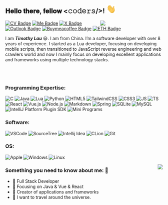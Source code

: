 <h2> 𝐇𝐞𝐥𝐥𝐨 𝐭𝐡𝐞𝐫𝐞, 𝐟𝐞𝐥𝐥𝐨𝐰 <𝚌𝚘𝚍𝚎𝚛𝚜/>! <img src="https://raw.githubusercontent.com/ABSphreak/ABSphreak/master/gifs/Hi.gif" width="30px"></h2>

<img align='right' src='https://user-images.githubusercontent.com/5713670/87202985-820dcb80-c2b6-11ea-9f56-7ec461c497c3.gif' width='200"'>

[![CV Badge](https://img.shields.io/badge/Résumé-172B4D?style=for-the-badge&logo=About.me&logoColor=white)](https://cv.0xlau.dev)
[![Me Badge](https://img.shields.io/badge/0xlau.dev-000000?style=for-the-badge&logo=rss&logoColor=white)](https://0xlau.dev)
[![X Badge](https://img.shields.io/badge/@thetimothylau-1DA1F2?style=for-the-badge&logo=x&logoColor=white)](https://x.com/thetimothylau) 
[![Outlook Badge](https://img.shields.io/badge/timothy--lau@outlook.com-0078D4?style=for-the-badge&logo=microsoft-outlook&logoColor=white)](mailto:timothy-lau@outlook.com)
[![Buymeacoffee Badge](https://img.shields.io/badge/Buy_Me_A_Coffee-FFDD00?style=for-the-badge&logo=buy-me-a-coffee&logoColor=black)](https://www.buymeacoffee.com/0xlau) 
[![ETH Badge](https://img.shields.io/badge/Ethereum-3C3C3D?style=for-the-badge&logo=Ethereum&logoColor=white)](https://etherscan.io/address/0x5dB8a9336584E10760c6AbB0C18eAf67996A650C) 

I am ***Timothy Lau*** 😃. I am from China. I’m a software developer with over 8 years of experience. I started as a Lua developer, focusing on developing mobile scripts, then transitioned to JavaScript reverse engineering and web crawlers world and now I mainly focus on developing excellent applications and frameworks using multiple technology stacks.

<br/>
<br/>

### Programming Expertise:

![C](https://img.shields.io/badge/C-00599C?style=for-the-badge&logo=c&logoColor=white)
![Java](https://img.shields.io/badge/Java-ED8B00?style=for-the-badge&logo=openjdk&logoColor=white)
![Lua](https://img.shields.io/badge/Lua-2C2D72?style=for-the-badge&logo=lua&logoColor=white)
![Python](https://img.shields.io/badge/Python-3776AB?style=for-the-badge&logo=python&logoColor=white)
![HTML5](https://img.shields.io/badge/HTML5-E34F26?style=for-the-badge&logo=html5&logoColor=white)
![TailwindCSS](https://img.shields.io/badge/Tailwind_CSS-38B2AC?style=for-the-badge&logo=tailwind-css&logoColor=white)
![CSS3](https://img.shields.io/badge/CSS3-1572B6?style=for-the-badge&logo=css3&logoColor=white)
![JS](https://img.shields.io/badge/JavaScript-F7DF1E?style=for-the-badge&logo=javascript&logoColor=black)
![TS](https://img.shields.io/badge/TypeScript-007ACC?style=for-the-badge&logo=typescript&logoColor=white)
![React](https://img.shields.io/badge/React-20232A?style=for-the-badge&logo=react&logoColor=61DAFB)
![Vue.js](https://img.shields.io/badge/Vue.js-35495E?style=for-the-badge&logo=vue.js&logoColor=4FC08D)
![Node.js](https://img.shields.io/badge/Node.js-43853D?style=for-the-badge&logo=node.js&logoColor=white)
![Markdown](https://img.shields.io/badge/Markdown-000000?style=for-the-badge&logo=markdown&logoColor=white)
![Spring](https://img.shields.io/badge/Spring-6DB33F?style=for-the-badge&logo=spring&logoColor=white)
![SQLite](https://img.shields.io/badge/SQLite-07405E?style=for-the-badge&logo=sqlite&logoColor=white)
![MySQL](https://img.shields.io/badge/MySQL-005C84?style=for-the-badge&logo=mysql&logoColor=white)
![IntelliJ Platform Plugin SDK](https://img.shields.io/badge/IntelliJ_Platform_Plugin_SDK-8D6C8E?logo=jetbrains&style=for-the-badge)
![Mini Programs](https://img.shields.io/badge/Mini--Programs-07C160?style=for-the-badge&logo=wechat&logoColor=white)

### Software:
![VSCode](https://img.shields.io/badge/Visual_Studio_Code-0078D4?style=for-the-badge&logo=visual%20studio%20code&logoColor=white)
![SourceTree](https://img.shields.io/badge/Sourcetree-0052CC?style=for-the-badge&logo=Sourcetree&logoColor=white)
![Intellij Idea](https://img.shields.io/badge/Intellij%20Idea-8D6C8E?logo=intellij-idea&style=for-the-badge)
![CLion](https://img.shields.io/badge/CLion-000000?style=for-the-badge&logo=clion&logoColor=white)
![Git](https://img.shields.io/badge/GIT-E44C30?style=for-the-badge&logo=git&logoColor=white)

### OS:
![Apple](https://img.shields.io/badge/MacOS-MacBook_Pro_M2-0078D6?style=for-the-badge&logo=apple&logoColor=white)
![Windows](https://img.shields.io/badge/Windows-ASUS_X555LN(Dead)-999999?style=for-the-badge&logo=windows&logoColor=white)
![Linux](https://img.shields.io/badge/Debian-Cloud_Server-FCC624?style=for-the-badge&logo=debian&logoColor=white)

<img align="right" src="https://github-readme-stats.vercel.app/api?username=0xlau&show_icons=true&theme=default&include_all_commits=true" />

### Something you need to know about me: 👋

- :beginner: Full Stack Developer
- :blue_book: Focusing on Java & Vue & React
- :hammer: Creator of applications and frameworks
- :rocket: I want to travel around the universe.
